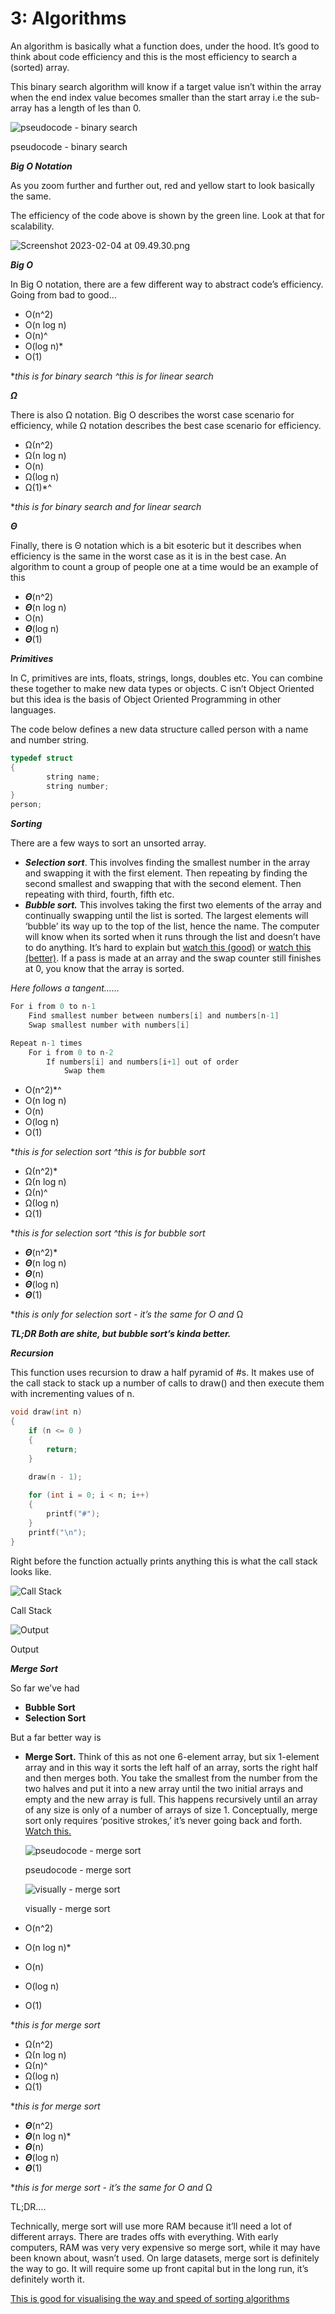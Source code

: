 # 3: Algorithms

An algorithm is basically what a function does, under the hood. It’s good to think about code efficiency and this is the most efficiency to search a (sorted) array.

This binary search algorithm will know if a target value isn’t within the array when the end index value becomes smaller than the start array i.e the sub-array has a length of les than 0.

![pseudocode - binary search](3%20Algorithms%20f7dfd461b26b4b4cabd035922e63a3a4/Screenshot_2023-02-04_at_09.44.47.png)

pseudocode - binary search

***Big O Notation***

As you zoom further and further out, red and yellow start to look basically the same. 

The efficiency of the code above is shown by the green line. Look at that for scalability. 

![Screenshot 2023-02-04 at 09.49.30.png](3%20Algorithms%20f7dfd461b26b4b4cabd035922e63a3a4/Screenshot_2023-02-04_at_09.49.30.png)

***Big O***

In Big O notation, there are a few different way to abstract  code’s efficiency. Going from bad to good…

- O(n^2)
- O(n log n)
- O(n)^
- O(log n)*
- O(1)

**this is for binary search ^this is for linear search*

***Ω***

There is also Ω notation. Big O describes the worst case scenario for efficiency, while Ω notation describes the best case scenario for efficiency. 

- Ω(n^2)
- Ω(n log n)
- O(n)
- Ω(log n)
- Ω(1)*^

**this is for binary search and for linear search*

***Θ***

Finally, there is Θ notation which is a bit esoteric but it describes when efficiency is the same in the worst case as it is in the best case. An algorithm to count a group of people one at a time would be an example of this

- ***Θ***(n^2)
- ***Θ***(n log n)
- O(n)
- ***Θ***(log n)
- ***Θ***(1)

***Primitives***

In C, primitives are ints, floats, strings, longs, doubles etc. You can combine these together to make new data types or objects. C isn’t Object Oriented but this idea is the basis of Object Oriented Programming in other languages.

The code below defines a new data structure called person with a name and number string. 

```c
typedef struct
{
		string name;
		string number;
}
person;
```

*********************Sorting*********************

There are a few ways to sort an unsorted array.

- ***Selection sort***. This involves finding the smallest number in the array and swapping it with the first element. Then repeating by finding the second smallest and swapping that with the second element. Then repeating with third, fourth, fifth etc.
- *********************************************************************************Bubble sort.********************************************************************************* This involves taking the first two elements of the array and continually swapping until the list is sorted. The largest elements will ‘bubble’ its way up to the top of the list, hence the name. The computer will know when its sorted when it runs through the list and doesn’t have to do anything. It’s hard to explain but [watch this (good)](https://youtu.be/SXujiYWM9l8?t=4030) or [watch this (better)](https://youtu.be/RT-hUXUWQ2I?t=103). If a pass is made at an array and the swap counter still finishes at 0, you know that the array is sorted.

*Here follows a tangent……*

```c
For i from 0 to n-1
    Find smallest number between numbers[i] and numbers[n-1]
    Swap smallest number with numbers[i]
```

```c
Repeat n-1 times
    For i from 0 to n-2
        If numbers[i] and numbers[i+1] out of order
            Swap them
```

- O(n^2)*^
- O(n log n)
- O(n)
- O(log n)
- O(1)

**this is for selection sort  ^this is for bubble sort*

- Ω(n^2)*
- Ω(n log n)
- Ω(n)^
- Ω(log n)
- Ω(1)

**this is for selection sort  ^this is for bubble sort*

- ***Θ***(n^2)*
- ***Θ***(n log n)
- ***Θ***(n)
- ***Θ***(log n)
- ***Θ***(1)

**this is only for selection sort - it’s the same for O and* Ω

***TL;DR Both are shite, but bubble sort’s kinda better.***

***Recursion***

This function uses recursion to draw a half pyramid of #s. It makes use of the call stack to stack up a number of calls to draw() and then execute them with incrementing values of n. 

```c
void draw(int n)
{
    if (n <= 0 )
    {
        return;
    }
    
    draw(n - 1);

    for (int i = 0; i < n; i++)
    {
        printf("#");
    }
    printf("\n");
}
```

Right before the function actually prints anything this is what the call stack looks like. 

![Call Stack](3%20Algorithms%20f7dfd461b26b4b4cabd035922e63a3a4/Screenshot_2023-02-04_at_11.56.16.png)

Call Stack

![Output](3%20Algorithms%20f7dfd461b26b4b4cabd035922e63a3a4/Screenshot_2023-02-04_at_12.06.08.png)

Output

***Merge Sort***

So far we’ve had 

- **Bubble Sort**
- **Selection Sort**

But a far better way is 

- **Merge Sort.** Think of this as not one 6-element array, but six 1-element array and in this way it sorts the left half of an array, sorts the right half and then merges both. You take the smallest from the number from the two halves and put it into a new array until the two initial arrays and empty and the new array is full. This happens recursively until an array of any size is only of a number of arrays of size 1. Conceptually, merge sort only requires ‘positive strokes,’ it’s never going back and forth. [Watch this.](https://youtu.be/Ns7tGNbtvV4?t=213)
    
    ![pseudocode - merge sort](3%20Algorithms%20f7dfd461b26b4b4cabd035922e63a3a4/Screenshot_2023-02-04_at_12.08.58.png)
    
    pseudocode - merge sort
    
    ![visually - merge sort](3%20Algorithms%20f7dfd461b26b4b4cabd035922e63a3a4/Screenshot_2023-02-04_at_12.10.37.png)
    
    visually - merge sort
    
- O(n^2)
- O(n log n)*
- O(n)
- O(log n)
- O(1)

**this is for merge sort*

- Ω(n^2)
- Ω(n log n)
- Ω(n)^
- Ω(log n)
- Ω(1)

**this is for merge sort*

- ***Θ***(n^2)
- ***Θ***(n log n)*
- ***Θ***(n)
- ***Θ***(log n)
- ***Θ***(1)

**this is for merge sort - it’s the same for O and* Ω

TL;DR….

Technically, merge sort will use more RAM because it’ll need a lot of different arrays. There are trades offs with everything. With early computers, RAM was very very expensive so merge sort, while it may have been known about, wasn’t used. On large datasets, merge sort is definitely the way to go. It will require some up front capital but in the long run, it’s definitely worth it. 

[This is good for visualising the way and speed of sorting algorithms](https://www.cs.usfca.edu/~galles/visualization/ComparisonSort.html)